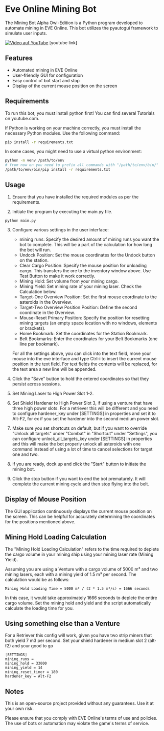 # Eve Online Mining Bot

The Mining Bot Alpha Owl-Edition is a Python program developed to automate mining in EVE Online. This bot utilizes the pyautogui framework to simulate user inputs. 

[![Video auf YouTube](https://img.youtube.com/vi/-qzjmKXXsqU/maxresdefault.jpg)](https://www.youtube.com/watch?v=-qzjmKXXsqU)
[youtube link]

## Features

- Automated mining in EVE Online
- User-friendly GUI for configuration
- Easy control of bot start and stop
- Display of the current mouse position on the screen

## Requirements

To run this bot, you must install python first! You can find several Tutorials on youtube.com.

If Python is working on your machine correctly, you must install the necessary Python modules. Use the following command:

```bash
pip install -r requirements.txt
```

In some cases, you might need to use a virtual python environment:

```bash
python -m venv /path/to/env
# from now on you need to prefix all commands with "/path/to/env/bin/"
/path/to/env/bin/pip install -r requirements.txt
```

## Usage

1. Ensure that you have installed the required modules as per the requirements.

2. Initiate the program by executing the main.py file.
```
python main.py
```
3. Configure various settings in the user interface:

   - mining runs: Specify the desired amount of mining runs you want the bot to complete. This will be a part of the calculation for how long the bot will run.
   - Undock Position: Set the mouse coordinates for the Undock button on the station.
   - Clear Cargo Position: Specify the mouse position for unloading cargo. This transfers the ore to the inventory window above. Use Test Button to make it work correctly. 
   - Mining Hold: Set volume from your mining cargo.
   - Mining Yield: Set mining rate of your mining laser. Check the Calculation below.
   - Target-One Overview Position: Set the first mouse coordinate to the asteroids in the Overview.
   - Target-Two Overview Position Position: Define the second coordinate in the Overview.
   - Mouse-Reset Primary Position: Specify the position for resetting mining targets (an empty space location with no windows, elements or brackets).
   - Home Bookmark: Set the coordinates for the Station Bookmark.
   - Belt Bookmarks: Enter the coordinates for your Belt Bookmarks (one line per bookmark).

   For all the settings above, you can click into the text field, move your mouse into the eve interface and type Ctrl-i to insert the current mouse position in the text field. For text fields the contents will be replaced, for the text area a new line will be appended.

4. Click the "Save" button to hold the entered coordinates so that they persist across sessions.

5. Set Mining Laser to High Power Slot 1-2.

6. Set Shield Hardener to High Power Slot 3, if using a venture that have three high power slots. For a retriever this will be different and you need to configure hardener_key under [SETTINGS] in properties and set it to Alt-F2, for ex if you set the hardener into the second medium power slot.

7. Make sure you set shortcuts on default, but if you want to override "Unlock all targets" under "Combat" in "Shortcut" under "Settings", you can configure unlock_all_targets_key under [SETTINGS] in properties and this will make the bot properly unlock all asteroids with one command instead of using a lot of time to cancel selections for target one and two.
   
8. If you are ready, dock up and click the "Start" button to initiate the mining bot.
   
9. Click the stop button if you want to end the bot prematurely. It will complete the current mining cycle and then stop flying into the belt. 

## Display of Mouse Position
The GUI application continuously displays the current mouse position on the screen. This can be helpful for accurately determining the coordinates for the positions mentioned above.

## Mining Hold Loading Calculation
The "Mining Hold Loading Calculation" refers to the time required to deplete the cargo volume in your mining ship using your mining laser rate (Mining Yield).

Assuming you are using a Venture with a cargo volume of 5000 m³ and two mining lasers, each with a mining yield of 1.5 m³ per second. The calculation would be as follows:
```
Mining Hold Loading Time = 5000 m³ / (2 * 1.5 m³/s) = 1666 seconds
```
In this case, it would take approximately 1666 seconds to deplete the entire cargo volume. Set the mining hold and yield and the script automatically calculate the loading time for you.

## Using something else than a Venture

For a Retriever this config will work, given you have two strip miners that both yield 7 m3 per second. Set your shield hardener in medium slot 2 (alt-f2) and your good to go

```properties
[SETTINGS]
mining_runs = 
mining_hold = 33000
mining_yield = 14
mining_reset_timer = 180
hardener_key = Alt-F2
```

## Notes
This is an open-source project provided without any guarantees. Use it at your own risk.

Please ensure that you comply with EVE Online's terms of use and policies. The use of bots or automation may violate the game's terms of service.
